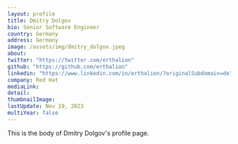 ```yaml
---
layout: profile
title: Dmitry Dolgov
bio: Senior Software Engineer
country: Germany
address: Germany
image: /assets/img/dmitry_dolgov.jpeg
about:
twitter: "https://twitter.com/erthalion"
github: "https://github.com/erthalion"
linkedin: "https://www.linkedin.com/in/erthalion/?originalSubdomain=de"
company: Red Hat
mediaLink:
detail: 
thumbnailImage:
lastUpdate: Nov 19, 2023
multiYear: false
---
```


This is the body of Dmitry Dolgov's profile page.
